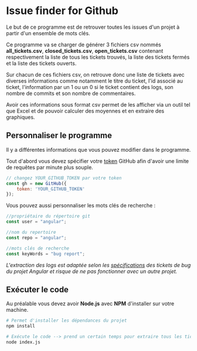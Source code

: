 # Issue finder for Github

Le but de ce programme est de retrouver toutes les issues d'un projet à partir d'un ensemble de mots clés.

Ce programme va se charger de générer 3 fichiers csv nommés **all_tickets.csv**, **closed_tickets.csv**, **open_tickets.csv** contenant respectivement la liste de tous les tickets trouvés, la liste des tickets fermés et la liste des tickets ouverts.

Sur chacun de ces fichiers csv, on retrouve donc une liste de tickets avec diverses informations comme notamment le titre du ticket, l'id associé au ticket, l'information par un 1 ou un 0 si le ticket contient des logs, son nombre de commits et son nombre de commentaires.

Avoir ces informations sous format csv permet de les afficher via un outil tel que Excel et de pouvoir calculer des moyennes et en extraire des graphiques.

## Personnaliser le programme

Il y a différentes informations que vous pouvez modifier dans le programme.

Tout d'abord vous devez spécifier votre [token](https://github.com/settings/tokens) GitHub afin d'avoir une limite de requêtes par minute plus souple.

```javascript
// changez YOUR_GITHUB_TOKEN par votre token
const gh = new GitHub({
    token: 'YOUR_GITHUB_TOKEN'
});
```

Vous pouvez aussi personnaliser les mots clés de recherche :

```javascript
//propriétaire du répertoire git
const user = "angular";

//nom du repertoire
const repo = "angular";

//mots clés de recherche
const keyWords = "bug report";
```
*L'extraction des logs est adaptée selon les [spécifications](https://github.com/angular/angular/blob/master/CONTRIBUTING.md) des tickets de bug du projet Angular et risque de ne pas fonctionner avec un autre projet.*

## Exécuter le code

Au préalable vous devez avoir **Node.js** avec **NPM** d'installer sur votre machine.

```bash
# Permet d'installer les dépendances du projet
npm install

# Exécute le code --> prend un certain temps pour extraire tous les tickets
node index.js
```